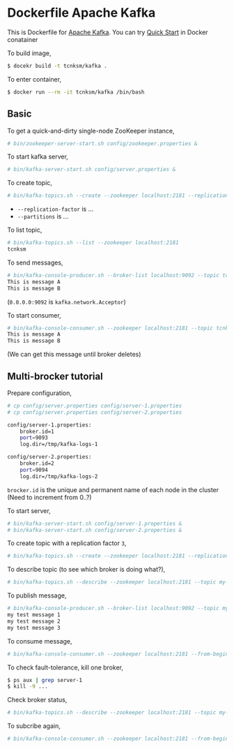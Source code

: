 # Dockerfile Apache Kafka

This is Dockerfile for [Apache Kafka](http://kafka.apache.org/). You can try [Quick Start](http://kafka.apache.org/documentation.html#quickstart) in Docker conatainer

To build image,

```bash
$ docekr build -t tcnksm/kafka .
```

To enter container, 

```bash
$ docker run --rm -it tcnksm/kafka /bin/bash
```

## Basic

To get a quick-and-dirty single-node ZooKeeper instance,

```bash
# bin/zookeeper-server-start.sh config/zookeeper.properties &
```

To start kafka server,

```bash
# bin/kafka-server-start.sh config/server.properties &
```

To create topic,

```bash
# bin/kafka-topics.sh --create --zookeeper localhost:2181 --replication-factor 1 --partitions 1 --topic tcnksm
```

- `--replication-factor` is ...
- `--partitions` is ...

To list topic,

```bash
# bin/kafka-topics.sh --list --zookeeper localhost:2181
tcnksm
```

To send messages,

```bash
# bin/kafka-console-producer.sh --broker-list localhost:9092 --topic tcnksm
This is message A
This is message B
```

(`0.0.0.0:9092` is `kafka.network.Acceptor`)


To start consumer,

```bash
# bin/kafka-console-consumer.sh --zookeeper localhost:2181 --topic tcnksm --from-beginning
This is message A
This is message B
```

(We can get this message until broker deletes)

## Multi-brocker tutorial

Prepare configuration, 

```bash
# cp config/server.properties config/server-1.properties
# cp config/server.properties config/server-2.properties
```

```bash
config/server-1.properties:
    broker.id=1
    port=9093
    log.dir=/tmp/kafka-logs-1

config/server-2.properties:
    broker.id=2
    port=9094
    log.dir=/tmp/kafka-logs-2
```

`brocker.id` is the unique and permanent name of each node in the cluster (Need to increment from 0..?)

To start server,

```bash
# bin/kafka-server-start.sh config/server-1.properties &
# bin/kafka-server-start.sh config/server-2.properties &
```

To create topic with a replication factor `3`,

```bash
# bin/kafka-topics.sh --create --zookeeper localhost:2181 --replication-factor 3 --partitions 1 --topic my-replicated-topic
```

To describe topic (to see which broker is doing what?),

```bash
# bin/kafka-topics.sh --describe --zookeeper localhost:2181 --topic my-replicated-topic
```

To publish message,

```bash
# bin/kafka-console-producer.sh --broker-list localhost:9092 --topic my-replicated-topic
my test message 1
my test message 2
my test message 3
```

To consume message,

```bash
# bin/kafka-console-consumer.sh --zookeeper localhost:2181 --from-beginning --topic my-replicated-topic
```

To check fault-tolerance, kill one broker,

```bash
$ ps aux | grep server-1
$ kill -9 ...
```

Check broker status,

```bash
# bin/kafka-topics.sh --describe --zookeeper localhost:2181 --topic my-replicated-topic
```

To subcribe again,

```bash
# bin/kafka-console-consumer.sh --zookeeper localhost:2181 --from-beginning --topic my-replicated-topic
```
